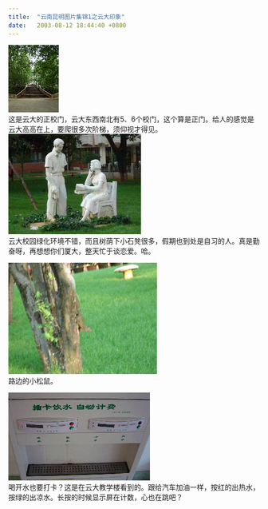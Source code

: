 ```yaml
---
title:  "云南昆明图片集锦1之云大印象"
date:   2003-08-12 18:44:40 +0800
---
```


![](/images/2011/yunnan/yunda/yundagate.jpg)  
这是云大的正校门，云大东西南北有5、6个校门，这个算是正门。给人的感觉是云大高高在上，要爬很多次阶梯，须仰视才得见。  
![](/images/2011/yunnan/yunda/students.jpg)  
云大校园绿化环境不错，而且树荫下小石凳很多，假期也到处是自习的人。真是勤奋呀，再想想你们厦大，整天忙于谈恋爱。哈。  

![](/images/2011/yunnan/yunda/squirrel.jpg)  
路边的小松鼠。  

![](/images/2011/yunnan/yunda/water.jpg)  
喝开水也要打卡？这是在云大教学楼看到的。跟给汽车加油一样，按红的出热水，按绿的出凉水。长按的时候显示屏在计数，心也在跳吧？
